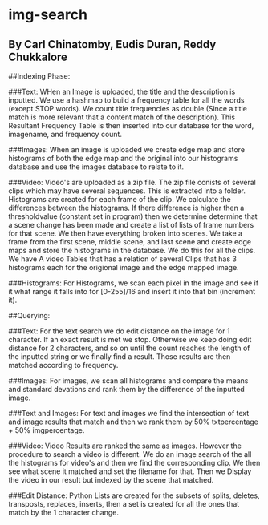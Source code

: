 img-search
==========

By Carl Chinatomby, Eudis Duran, Reddy Chukkalore
-------------------------------------------------

##Indexing Phase:

###Text:
WHen an Image is uploaded, the title and the description is inputted.
We use a hashmap to build a frequency table for all the words (except
STOP words). We count title frequencies as double (Since a title match
is more relevant that a content match of the description). This
Resultant Frequency Table is then inserted into our database for the
word, imagename, and frequency count. 

###Images:
When an image is uploaded we create edge map and store histograms of
both the edge map and the original into our histograms database and
use the images database to relate to it.

###Video:
Video's are uploaded as a zip file. The zip file conists of several
clips which may have several sequences. This is extracted into a folder.
Histograms are created for each frame of the clip. We calculate the
differences between the histograms. If there difference is
higher then a thresholdvalue (constant set in program) then we determine
determine that a scene change has been made and create a list of lists
of frame numbers for that scene. We then have everything broken into
scenes. We take a frame from the first scene, middle scene, and last
scene and create edge maps and store the histograms in the database.
We do this for all the clips. We have A video Tables that has a
relation of several Clips that has 3 histograms each for the origional
image and the edge mapped image.

###Histograms:
For Histograms, we scan each pixel in the image and see if it what
range it falls into for [0-255]/16 and insert it into that bin
(increment it).

##Querying:

###Text:
For the text search we do edit distance on the image for 1 character.
If an exact result is met we stop. Otherwise we keep doing edit
distance for 2 characters, and so on until the count reaches the
length of the inputted string or we finally find a result. Those
results are then matched according to frequency.

###Images:
For images, we scan all histograms and compare the means and standard
devations and rank them by the difference of the inputted image. 

###Text and Images:
For text and images we find the intersection of text and image results
that match and then we rank them by 50% txtpercentage + 50%
imgpercentage. 

###Video:
Video Results are ranked the same as images. However the procedure to
search a video is different. We do an image search of the all the
histograms for video's and then we find the corresponding clip. We
then see what scene it matched and set the filename for that. Then we
Display the video in our result but indexed by the scene that matched.

###Edit Distance: Python Lists are created for the subsets of splits,
deletes, transposts, replaces, inserts, then a set is created for all
the ones that match by the 1 character change. 
